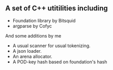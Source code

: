 ## A set of C++ utitilities including
* Foundation library by Bitsquid
* argparse by Cofyc


And some additions by me
* A usual scanner for usual tokenizing.
* A json loader.
* An arena allocator.
* A POD-key hash based on foundation's hash

